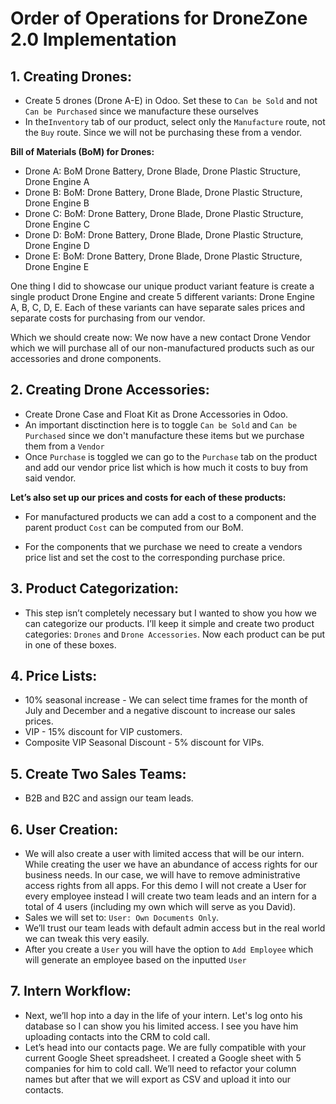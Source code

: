 # Order of Operations for DroneZone 2.0 Implementation

## 1. Creating Drones:
   - Create 5 drones (Drone A-E) in Odoo. Set these to `Can be Sold` and not `Can be Purchased` since we manufacture these ourselves
   - In the`Inventory` tab of our product, select only the `Manufacture` route, not the `Buy` route. Since we will not be purchasing these from a vendor.
   
   **Bill of Materials (BoM) for Drones:**
   - Drone A: BoM Drone Battery, Drone Blade, Drone Plastic Structure, Drone Engine A
   - Drone B: BoM: Drone Battery, Drone Blade, Drone Plastic Structure, Drone Engine B
   - Drone C: BoM: Drone Battery, Drone Blade, Drone Plastic Structure, Drone Engine C
   - Drone D: BoM: Drone Battery, Drone Blade, Drone Plastic Structure, Drone Engine D
   - Drone E: BoM: Drone Battery, Drone Blade, Drone Plastic Structure, Drone Engine E

   One thing I did to showcase our unique product variant feature is create a single product Drone Engine and create 5 different variants: Drone Engine A, B, C, D, E. Each of these variants can have separate sales prices and separate costs for purchasing from our vendor.

   Which we should create now: We now have a new contact Drone Vendor which we will purchase all of our non-manufactured products such as our accessories and drone components.

## 2. Creating Drone Accessories:
   - Create Drone Case and Float Kit as Drone Accessories in Odoo.
   - An important disctinction here is to toggle `Can be Sold` and `Can be Purchased` since we don't manufacture these items but we purchase them from a `Vendor`
   - Once `Purchase` is toggled we can go to the `Purchase` tab on the product and add our vendor price list which is how much it costs to buy from said vendor.

**Let’s also set up our prices and costs for each of these products:**
   
- For manufactured products we can add a cost to a component and the parent product `Cost` can be computed from our BoM.

- For the components that we purchase we need to create a vendors price list and set the cost to the corresponding purchase price.

## 3. Product Categorization:
   - This step isn’t completely necessary but I wanted to show you how we can categorize our products. I’ll keep it simple and create two product categories: `Drones` and `Drone Accessories`. Now each product can be put in one of these boxes.

## 4. Price Lists:
   - 10% seasonal increase - We can select time frames for the month of July and December and a negative discount to increase our sales prices.
   - VIP - 15% discount for VIP customers.
   - Composite VIP Seasonal Discount - 5% discount for VIPs.

## 5. Create Two Sales Teams: 
   - B2B and B2C and assign our team leads.

## 6. User Creation:
   - We will also create a user with limited access that will be our intern. While creating the user we have an abundance of access rights for our business needs. In our case, we will have to remove administrative access rights from all apps. For this demo I will not create a User for every employee instead I will create two team leads and an intern for a total of 4 users (including my own which will serve as you David).
   - Sales we will set to: `User: Own Documents Only`.
   - We’ll trust our team leads with default admin access but in the real world we can tweak this very easily.
   - After you create a `User` you will have the option to `Add Employee` which will generate an employee based on the inputted `User`

## 7. Intern Workflow:
   - Next, we’ll hop into a day in the life of your intern. Let's log onto his database so I can show you his limited access. I see you have him uploading contacts into the CRM to cold call.
   - Let’s head into our contacts page. We are fully compatible with your current Google Sheet spreadsheet. I created a Google sheet with 5 companies for him to cold call. We’ll need to refactor your column names but after that we will export as CSV and upload it into our contacts.
